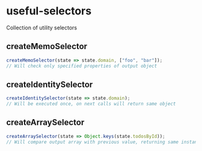# useful-selectors

Collection of utility selectors

## createMemoSelector

```javascript
createMemoSelector(state => state.domain, ["foo", "bar"]);
// Will check only specified properties of output object
```

## createIdentitySelector

```javascript
createIdentitySelector(state => state.domain);
// Will be executed once, on next calls will return same object
```

## createArraySelector

```javascript
createArraySelector(state => Object.keys(state.todosById));
// Will compare output array with previous value, returning same instance if nothing changed
```
